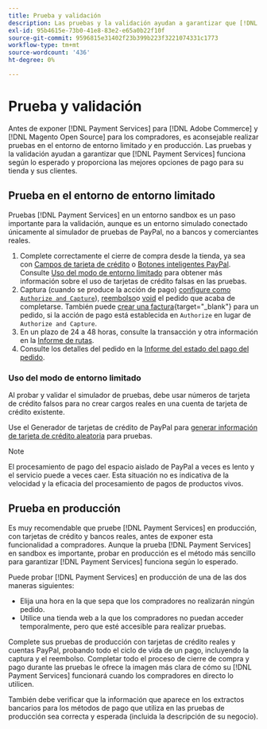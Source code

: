 ```yaml
---
title: Prueba y validación
description: Las pruebas y la validación ayudan a garantizar que [!DNL Payment Services] funciona según lo esperado y proporciona las mejores opciones de pago para sus clientes
exl-id: 95b4615e-73b0-41e8-83e2-e65a0b22f10f
source-git-commit: 9596815e31402f23b399b223f3221074331c1773
workflow-type: tm+mt
source-wordcount: '436'
ht-degree: 0%

---
```


# Prueba y validación

Antes de exponer [!DNL Payment Services] para [!DNL Adobe Commerce] y [!DNL Magento Open Source] para los compradores, es aconsejable realizar pruebas en el entorno de entorno limitado _y_ en producción. Las pruebas y la validación ayudan a garantizar que [!DNL Payment Services] funciona según lo esperado y proporciona las mejores opciones de pago para su tienda y sus clientes.

## Prueba en el entorno de entorno limitado

Pruebas [!DNL Payment Services] en un entorno sandbox es un paso importante para la validación, aunque es un entorno simulado conectado únicamente al simulador de pruebas de PayPal, no a bancos y comerciantes reales.

1. Complete correctamente el cierre de compra desde la tienda, ya sea con [Campos de tarjeta de crédito](payments-options.md#credit-card-fields) o [Botones inteligentes PayPal](payments-options.md#paypal-smart-buttons). Consulte [Uso del modo de entorno limitado](#use-sandbox-mode) para obtener más información sobre el uso de tarjetas de crédito falsas en las pruebas.
1. Captura (cuando se produce la acción de pago) [configure como `Authorize and Capture`](onboard.md#set-payment-services-as-payment-method)), [reembolso](refunds.md)o [void](voids.md) el pedido que acaba de completarse. También puede [crear una factura](https://docs.magento.com/user-guide/sales/invoice-create.html){target=&quot;_blank&quot;} para un pedido, si la acción de pago está establecida en `Authorize` en lugar de `Authorize and Capture`.
1. En un plazo de 24 a 48 horas, consulte la transacción y otra información en la [Informe de rutas](payouts.md).
1. Consulte los detalles del pedido en la [Informe del estado del pago del pedido](order-payment-status.md).

### Uso del modo de entorno limitado

Al probar y validar el simulador de pruebas, debe usar números de tarjeta de crédito falsos para no crear cargos reales en una cuenta de tarjeta de crédito existente.

Use el Generador de tarjetas de crédito de PayPal para [generar información de tarjeta de crédito aleatoria](https://www.paypal.com/us/smarthelp/article/where-can-i-find-test-credit-card-numbers-ts2157) para pruebas.

>[!NOTE]
>
>El procesamiento de pago del espacio aislado de PayPal a veces es lento y el servicio puede a veces caer. Esta situación no es indicativa de la velocidad y la eficacia del procesamiento de pagos de productos vivos.

## Prueba en producción

Es muy recomendable que pruebe [!DNL Payment Services] en producción, con tarjetas de crédito y bancos reales, antes de exponer esta funcionalidad a compradores. Aunque la prueba [!DNL Payment Services] en sandbox es importante, probar en producción es el método más sencillo para garantizar [!DNL Payment Services] funciona según lo esperado.

Puede probar [!DNL Payment Services] en producción de una de las dos maneras siguientes:

* Elija una hora en la que sepa que los compradores no realizarán ningún pedido.
* Utilice una tienda web a la que los compradores no puedan acceder temporalmente, pero que esté accesible para realizar pruebas.

Complete sus pruebas de producción con tarjetas de crédito reales y cuentas PayPal, probando todo el ciclo de vida de un pago, incluyendo la captura y el reembolso. Completar todo el proceso de cierre de compra y pago durante las pruebas le ofrece la imagen más clara de cómo su [!DNL Payment Services] funcionará cuando los compradores en directo lo utilicen.

También debe verificar que la información que aparece en los extractos bancarios para los métodos de pago que utiliza en las pruebas de producción sea correcta y esperada (incluida la descripción de su negocio).
